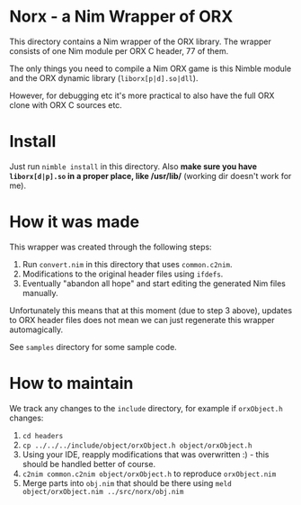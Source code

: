 # Norx - a Nim Wrapper of ORX
This directory contains a Nim wrapper of the ORX library. The wrapper consists of one Nim module per ORX C header, 77 of them.

The only things you need to compile a Nim ORX game is this Nimble module and the ORX dynamic library (`liborx[p|d].so|dll`).

However, for debugging etc it's more practical to also have the full ORX clone with ORX C sources etc.

# Install
Just run `nimble install` in this directory. Also **make sure you have `liborx[d|p].so` in a proper place, like /usr/lib/** (working dir doesn't work for me).

# How it was made
This wrapper was created through the following steps:

1. Run `convert.nim` in this directory that uses `common.c2nim`.
2. Modifications to the original header files using `ifdefs`.
3. Eventually "abandon all hope" and start editing the generated Nim files manually.

Unfortunately this means that at this moment (due to step 3 above), updates to ORX header files does not mean we can just regenerate this wrapper automagically.

See `samples` directory for some sample code.

# How to maintain
We track any changes to the `include` directory, for example if `orxObject.h` changes:

1. `cd headers`
2. `cp ../../../include/object/orxObject.h object/orxObject.h`
3. Using your IDE, reapply modifications that was overwritten :) - this should be handled better of course.
4. `c2nim common.c2nim object/orxObject.h` to reproduce `orxObject.nim`
5. Merge parts into `obj.nim` that should be there using `meld object/orxObject.nim ../src/norx/obj.nim`